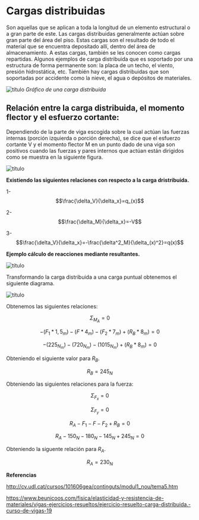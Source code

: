 # Cargas distribuidas

Son aquellas que se aplican a toda la longitud de un elemento estructural o a gran parte de este. Las cargas distribuidas generalmente actúan sobre gran parte del área del piso. Estas cargas son el resultado de todo el material que se encuentra depositado allí, dentro del área de almacenamiento. A estas cargas, también se les conocen como cargas repartidas.
Algunos ejemplos de carga distribuida que es soportado por una estructura de forma permanente son: la placa de un techo, el viento, presión hidrostática, etc. También hay cargas distribuidas que son soportadas por accidente como la nieve, el agua o depósitos de materiales.

![título](https://github.com/SebastianRodriguezValdes/icm2028-wiki/blob/master/wiki/images/gr%C3%A1fico%20carga%20distribuida.jpg)
*Gráfico de una carga distribuida*

## Relación entre la carga distribuida, el momento flector y el esfuerzo cortante:

Dependiendo de la parte de viga escogida sobre la cual actúan las fuerzas internas (porción izquierda o porción derecha), se dice que el esfuerzo cortante V y el momento flector M en un punto dado de una viga son positivos cuando las fuerzas y pares internos que actúan están dirigidos como se muestra en la siguiente figura.

![título](https://github.com/SebastianRodriguezValdes/icm2028-wiki/blob/master/wiki/images/convens%C3%B3n%20carga%20distribuida.gif)

**Existiendo las siguientes relaciones con respecto a la carga dristribuida.**

1- $$\frac{\delta_V}{\delta_x}=q_(x)$$

2-$$\frac{\delta_M}{\delta_x}=-V$$

3-$$\frac{\delta_V}{\delta_x}=-\frac{\delta^2_M}{\delta_(x)^2}=q(x)$$

**Ejemplo cálculo de reacciones mediante resultantes.**

![título](https://github.com/SebastianRodriguezValdes/icm2028-wiki/blob/master/wiki/images/ejemplo%20de%20carga%20distribuida%20(2).jpg)

Transformando la carga distribuida a una carga puntual obtenemos el siguiente diagrama.

![título](https://github.com/SebastianRodriguezValdes/icm2028-wiki/blob/master/wiki/images/ejemplo%20carga%20dostribuida%202%20(2).jpg)

Obtenemos las siguientes relaciones:

$$\Sigma_M_A=0$$

$$-(F_1*1,5_m)-(F*4_m)-(F_2*7_m)+(R_B*8_m)=0$$

$$-(225_N_m)-(720_N_m)-(1015_N_m)+(R_B*8_m)=0$$

Obteniendo el siguiente valor para $R_B$.

$$R_B=245_N$$

Obteniendo las siguientes relaciones para la fuerza:

$$\Sigma_F_x=0$$

$$\Sigma_F_y=0$$

$$R_A-F_1-F-F_2+R_B=0$$

$$R_A-150_N-180_N-145_N+245_N=0$$

Obteniendo la siguente relación para $R_A$.

$$R_A=230_N$$

**Referencias**

http://cv.udl.cat/cursos/101606gea/continguts/modul1_nou/tema5.htm

https://www.beunicoos.com/fisica/elasticidad-y-resistencia-de-materiales/vigas-ejercicios-resueltos/ejercicio-resuelto-carga-distribuida.-curso-de-vigas-19





